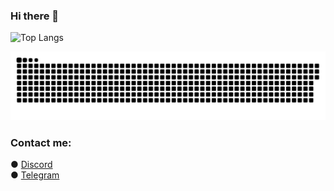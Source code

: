 ### Hi there 👋

![Top Langs](https://github-readme-stats.vercel.app/api/top-langs/?username=capybaracplusplus&layout=compact)

<p align="center">
 <img src="assets/github-snake.svg" alt="GitHub Snake Game" width="1200"/>
</p>
<h3>Contact me:</h3>
● <a href = "https://discordapp.com/users/930550931421003836/" >Discord</a>
<br/>
● <a href = "https://t.me/Capybaracpp" >Telegram</a>
